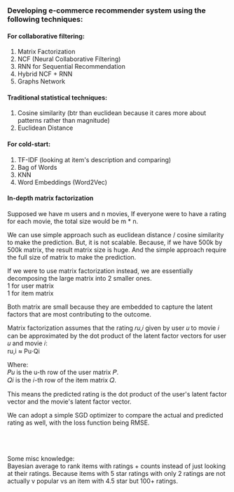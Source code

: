 ### Developing e-commerce recommender system using the following techniques:

#### For collaborative filtering:
1) Matrix Factorization
2) NCF (Neural Collaborative Filtering)
3) RNN for Sequential Recommendation
4) Hybrid NCF + RNN
5) Graphs Network


#### Traditional statistical techniques:
1) Cosine similarity (btr than euclidean because it cares more about patterns rather than magnitude)
2) Euclidean Distance


#### For cold-start:
1) TF-IDF (looking at item's description and comparing)
2) Bag of Words
3) KNN
4) Word Embeddings (Word2Vec)

#### In-depth matrix factorization

Supposed we have m users and n movies, 
If everyone were to have a rating for each movie, the total size would be m * n. 

We can use simple approach such as euclidean distance / cosine similarity to make the prediction. But, it is not scalable.
Because, if we have 500k by 500k matrix, the result matrix size is huge. And the simple approach require the full size of matrix to make the prediction. 

If we were to use matrix factorization instead, we are essentially decomposing the large matrix into 2 smaller ones. 
<BR>1 for user matrix
<BR>1 for item matrix

Both matrix are small because they are embedded to capture the latent factors that are most contributing to the outcome. 

Matrix factorization assumes that the rating 𝑟𝑢,𝑖 given by user 𝑢 to movie 𝑖 can be approximated by the dot product of the latent factor vectors for user 𝑢 and movie 𝑖:<BR>
ru,i ≈ Pu⋅Qi

Where:<br>
𝑃𝑢 is the u-th row of the user matrix 𝑃.<br>
𝑄𝑖 is the 𝑖-th row of the item matrix 𝑄.

This means the predicted rating is the dot product of the user's latent factor vector and the movie's latent factor vector.

We can adopt a simple SGD optimizer to compare the actual and predicted rating as well, with the loss function being RMSE. 


<br><br><br>
Some misc knowledge:<br>
Bayesian average to rank items with ratings + counts instead of just looking at their ratings.
Because items with 5 star ratings with only 2 ratings are not actually v popular vs an item with 4.5 star but 100+ ratings. 
​

